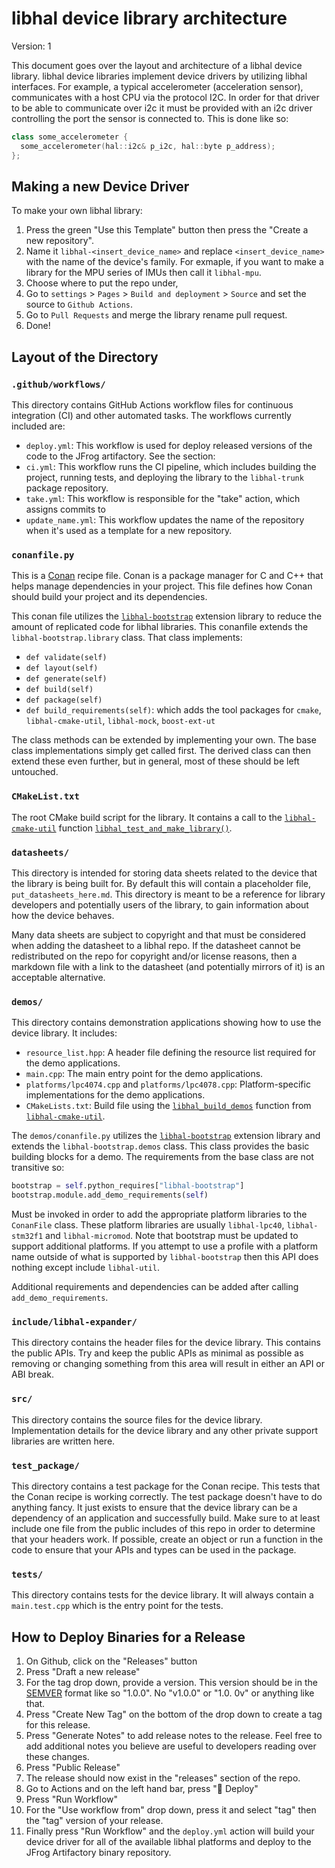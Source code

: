 # libhal device library architecture

Version: 1

This document goes over the layout and architecture of a libhal device library.
libhal device libraries implement device drivers by utilizing libhal
interfaces. For example, a typical accelerometer (acceleration sensor),
communicates with a host CPU via the protocol I2C. In order for that driver to
be able to communicate over i2c it must be provided with an i2c driver
controlling the port the sensor is connected to. This is done like so:

```C++
class some_accelerometer {
  some_accelerometer(hal::i2c& p_i2c, hal::byte p_address);
};
```

## Making a new Device Driver

To make your own libhal library:

1. Press the green "Use this Template" button then press the "Create a new
   repository".
2. Name it `libhal-<insert_device_name>` and replace `<insert_device_name>` with
   the name of the device's family. For exmaple, if you want to make a library
   for the MPU series of IMUs then call it `libhal-mpu`.
3. Choose where to put the repo under,
4. Go to `settings` > `Pages` > `Build and deployment` > `Source` and set the
   source to `Github Actions`.
5. Go to `Pull Requests` and merge the library rename pull request.
6. Done!

## Layout of the Directory

### `.github/workflows/`

This directory contains GitHub Actions workflow files for continuous integration
(CI) and other automated tasks. The workflows currently included are:

- `deploy.yml`: This workflow is used for deploy released versions of the code
  to the JFrog artifactory. See the section:
- `ci.yml`: This workflow runs the CI pipeline, which includes building the
  project, running tests, and deploying the library to the `libhal-trunk`
  package repository.
- `take.yml`: This workflow is responsible for the "take" action, which assigns
  commits to
- `update_name.yml`: This workflow updates the name of the repository when it's
  used as a template for a new repository.

### `conanfile.py`

This is a [Conan](https://conan.io/) recipe file. Conan is a package manager for
C and C++ that helps manage dependencies in your project. This file defines how
Conan should build your project and its dependencies.

This conan file utilizes the
[`libhal-bootstrap`](https://github.com/libhal/libhal-bootstrap) extension
library to reduce the amount of replicated code for libhal libraries. This conanfile extends the `libhal-bootstrap.library` class. That class implements:

- `def validate(self)`
- `def layout(self)`
- `def generate(self)`
- `def build(self)`
- `def package(self)`
- `def build_requirements(self)`: which adds the tool packages for `cmake`,
  `libhal-cmake-util`, `libhal-mock`, `boost-ext-ut`

The class methods can be extended by implementing your own. The base class
implementations simply get called first. The derived class can then extend
these even further, but in general, most of these should be left untouched.

### `CMakeList.txt`

The root CMake build script for the library. It contains a call to the
[`libhal-cmake-util`](https://github.com/libhal/libhal-cmake-util) function
[`libhal_test_and_make_library()`](https://github.com/libhal/libhal-cmake-util?tab=readme-ov-file#libhal_test_and_make_library).

### `datasheets/`

This directory is intended for storing data sheets related to the device that
the library is being built for. By default this will contain a placeholder file,
`put_datasheets_here.md`. This directory is meant to be a reference for library
developers and potentially users of the library, to gain information about how
the device behaves.

Many data sheets are subject to copyright and that must be considered when
adding the datasheet to a libhal repo. If the datasheet cannot be redistributed
on the repo for copyright and/or license reasons, then a markdown file with a
link to the datasheet (and potentially mirrors of it) is an acceptable
alternative.

### `demos/`

This directory contains demonstration applications showing how to use the device
library. It includes:

- `resource_list.hpp`: A header file defining the resource list required for
  the demo applications.
- `main.cpp`: The main entry point for the demo applications.
- `platforms/lpc4074.cpp` and `platforms/lpc4078.cpp`: Platform-specific
  implementations for the demo applications.
- `CMakeLists.txt`: Build file using the
  [`libhal_build_demos`](https://github.com/libhal/libhal-cmake-util?tab=readme-ov-file#libhal_test_and_make_library)
  function from
  [`libhal-cmake-util`](https://github.com/libhal/libhal-cmake-util).

The `demos/conanfile.py` utilizes the
[`libhal-bootstrap`](https://github.com/libhal/libhal-bootstrap) extension
library and extends the `libhal-bootstrap.demos` class. This class provides the
basic building blocks for a demo. The requirements from the base class are not
transitive so:

```python
bootstrap = self.python_requires["libhal-bootstrap"]
bootstrap.module.add_demo_requirements(self)
```

Must be invoked in order to add the appropriate platform libraries to the
`ConanFile` class. These platform libraries are usually `libhal-lpc40`,
`libhal-stm32f1` and `libhal-micromod`. Note that bootstrap must be updated to
support additional platforms. If you attempt to use a profile with a platform
name outside of what is supported by `libhal-bootstrap` then this API does
nothing except include `libhal-util`.

Additional requirements and dependencies can be added after calling
`add_demo_requirements`.

### `include/libhal-expander/`

This directory contains the header files for the device library. This contains
the public APIs. Try and keep the public APIs as minimal as possible as
removing or changing something from this area will result in either an API or
ABI break.

### `src/`

This directory contains the source files for the device library. Implementation
details for the device library and any other private support libraries are
written here.

### `test_package/`

This directory contains a test package for the Conan recipe. This tests that
the Conan recipe is working correctly. The test package doesn't have to do
anything fancy. It just exists to ensure that the device library can be a
dependency of an application and successfully build. Make sure to at least
include one file from the public includes of this repo in order to determine
that your headers work. If possible, create an object or run a function in the
code to ensure that your APIs and types can be used in the package.

### `tests/`

This directory contains tests for the device library. It will always contain a `main.test.cpp` which is the entry point for the tests.

## How to Deploy Binaries for a Release

1. On Github, click on the "Releases" button
2. Press "Draft a new release"
3. For the tag drop down, provide a version. This version should be in the
   [SEMVER](https://semver.org/) format like so "1.0.0". No "v1.0.0" or "1.0.
   0v" or anything like that.
4. Press "Create New Tag" on the bottom of the drop down to create a tag for
   this release.
5. Press "Generate Notes" to add release notes to the release. Feel free to add
   additional notes you believe are useful to developers reading over these
   changes.
6. Press "Public Release"
7. The release should now exist in the "releases" section of the repo.
8. Go to Actions and on the left hand bar, press "🚀 Deploy"
9. Press "Run Workflow"
10. For the "Use workflow from" drop down, press it and select "tag" then the
    "tag" version of your release.
11. Finally press "Run Workflow" and the `deploy.yml` action will build your
    device driver for all of the available libhal platforms and deploy to the JFrog Artifactory binary repository.
